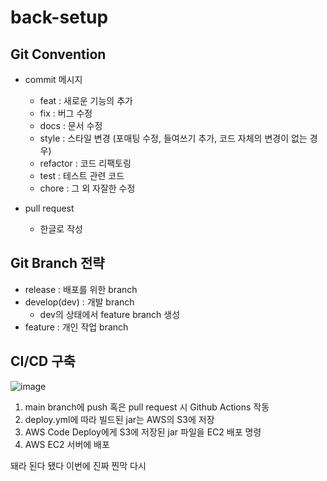 # back-setup

## Git Convention
- commit 메시지
  - feat : 새로운 기능의 추가
  - fix : 버그 수정
  - docs : 문서 수정
  - style : 스타일 변경 (포매팅 수정, 들여쓰기 추가, 코드 자체의 변경이 없는 경우)
  - refactor : 코드 리팩토링
  - test : 테스트 관련 코드
  - chore : 그 외 자잘한 수정
  
- pull request 
  - 한글로 작성
  
## Git Branch 전략
- release : 배포를 위한 branch
- develop(dev) : 개발 branch
  - dev의 상태에서 feature branch 생성
- feature : 개인 작업 branch

## CI/CD 구축
![image](https://user-images.githubusercontent.com/111469930/229506681-aa8ec884-ce90-43f4-b8e4-c418db1842da.png)

1. main branch에 push 혹은 pull request 시 Github Actions 작동
2. deploy.yml에 따라 빌드된 jar는 AWS의 S3에 저장
3. AWS Code Deploy에게 S3에 저장된 jar 파일을 EC2 배포 명령
4. AWS EC2 서버에 배포

돼라 된다 됐다 이번에 진짜 찐막 다시 
